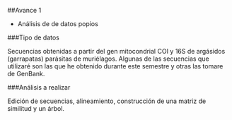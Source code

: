 ##Avance 1

+ Análisis de de datos popios

###Tipo de datos

Secuencias obtenidas a partir del gen mitocondrial COI y 16S de argásidos (garrapatas) parásitas de muriélagos. Algunas de las secuencias que utilizaré son las que he obtenido durante este semestre y otras las tomare de GenBank.


###Análisis a realizar

Edición de secuencias, alineamiento, construcción de una matriz de similitud y un árbol. 